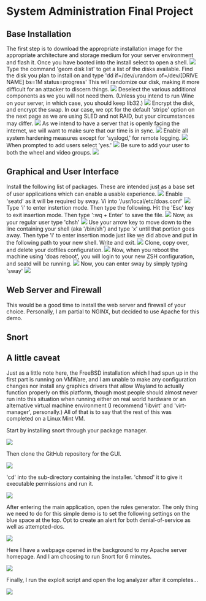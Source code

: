 # System Administration Final Project

## Base Installation
The first step is to download the appropriate installation image for the appropriate architecture and storage medium for your server environment and flash it. Once you have booted into the install select to open a shell.
![](bsd-setup/1.png)
Type the command 'geom disk list' to get a list of the disks available. Find the disk you plan to install on and type 'dd if=/dev/urandom of=/dev/[DRIVE NAME] bs=1M status=progress' This will randomize our disk, making it more difficult for an attacker to discern things.
![](bsd-setup/2.png)
Deselect the various additional components as we you will not need them. (Unless you intend to run Wine on your server, in which case, you should keep lib32.)
![](bsd-setup/3.png)
Encrypt the disk, and encrypt the swap. In our case, we opt for the default 'stripe' option on the next page as we are using SLED and not RAID, but your circumstances may differ.
![](bsd-setup/4.png)
As we intend to have a server that is openly facing the internet, we will want to make sure that our time is in sync.
![](bsd-setup/5.png)
Enable all system hardening measures except for 'syslogd,' for remote logging. 
![](bsd-setup/6.png)
When prompted to add users select 'yes.'
![](bsd-setup/7.png)
Be sure to add your user to both the wheel and video groups.
![](bsd-setup/8.png)
## Graphical and User Interface
Install the following list of packages. These are intended just as a base set of user applications which can enable a usable experience.
![](bsd-setup/9.png)
Enable 'seatd' as it will be required by sway. Vi into '/usr/local/etc/doas.conf'
![](bsd-setup/10.png)
Type 'i' to enter instertion mode. Then type the following. Hit the 'Esc' key to exit insertion mode. Then type ':wq + Enter' to save the file.
![](bsd-setup/11.png)
Now, as your regular user type 'chsh'
![](bsd-setup/12.png)
Use your arrow key to move down to the line containing your shell (aka '/bin/sh') and type 'x' until that portion goes away. Then type 'i' to enter insertion mode just like we did above and put in the following path to your new shell. Write and exit.
![](bsd-setup/13.png)
Clone, copy over, and delete your dotfiles configuration.
![](bsd-setup/14.png)
Now, when you reboot the machine using 'doas reboot', you will login to your new ZSH configuration, and seatd will be running.
![](bsd-setup/15.png)
Now, you can enter sway by simply typing 'sway'
![](bsd-setup/16.png)
## Web Server and Firewall
This would be a good time to install the web server and firewall of your choice. Personally, I am partial to NGINX, but decided to use Apache for this demo.
## Snort
## A little caveat
Just as a little note here, the FreeBSD installation which I had spun up in the first part is running on VMWare, and I am unable to make any configuration changes nor install any graphics drivers that allow Wayland to actually function properly on this platform, though most people should almost never run into this situation when running either on real world hardware or an alternative virtual machine environment (I recommend 'libvirt' and 'virt-manager', personally.) All of that is to say that the rest of this was completed on a Linux Mint VM.

Start by installing snort through your package manager.

![](snort/0.png)

Then clone the GitHub repository for the GUI.

![](snort/1.png)

'cd' into the sub-directory containing the installer. 'chmod' it to give it executable permissions and run it.

![](snort/2.png)

After entering the main application, open the rules generator. The only thing we need to do for this simple demo is to set the following settings on the blue space at the top. Opt to create an alert for both denial-of-service as well as attempted-dos.

![](snort/4.png)

Here I have a webpage opened in the background to my Apache server homepage. And I am choosing to run Snort for 6 minutes. 

![](snort/5.png)

Finally, I run the exploit script and open the log analyzer after it completes...

![](snort/6.png)
